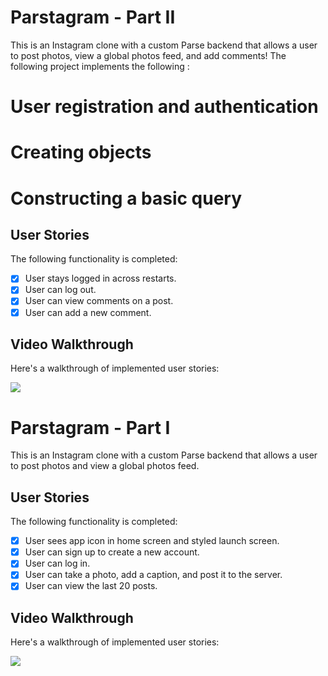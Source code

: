 
# Parstagram - Part II

This is an Instagram clone with a custom Parse backend that allows a user to post photos, view a global photos feed, and add comments!
The following project implements the following : 

# User registration and authentication
# Creating objects
# Constructing a basic query



## User Stories

The following functionality is completed:

- [x] User stays logged in across restarts. 
- [x] User can log out.
- [x] User can view comments on a post.
- [x] User can add a new comment. 

## Video Walkthrough

Here's a walkthrough of implemented user stories:

<img src='http://g.recordit.co/bBMxgnRUMW.gif' />


# Parstagram - Part I

This is an Instagram clone with a custom Parse backend that allows a user to post photos and view a global photos feed.

## User Stories

The following functionality is completed:

- [X] User sees app icon in home screen and styled launch screen. 
- [X] User can sign up to create a new account.
- [X] User can log in. 
- [X] User can take a photo, add a caption, and post it to the server.
- [X] User can view the last 20 posts.

## Video Walkthrough

Here's a walkthrough of implemented user stories:

<img src='http://g.recordit.co/MwWbkKHF0s.gif' />

